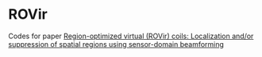# ROVir
Codes for paper [Region-optimized virtual (ROVir) coils: Localization and/or suppression of spatial regions using sensor-domain beamforming](https://onlinelibrary.wiley.com/doi/full/10.1002/mrm.28706)

